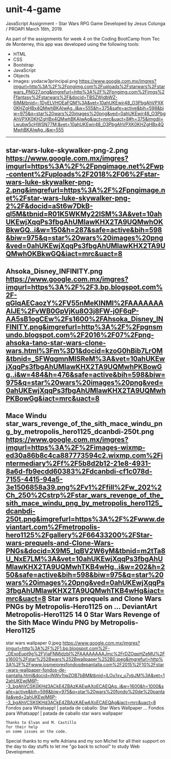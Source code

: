 # unit-4-game
JavaScript Assignment - Star Wars RPG Game
Developed by Jesus Colunga / PROAPI
March 16th, 2019.

As part of the assignments for week 4
on the Coding BootCamp from Tec de Monterrey,
this app was developed using the following tools:

- HTML
- CSS
- Bootstrap
- JavaScript
- Objects
- Images:
yodacw3principal.png
https://www.google.com.mx/imgres?imgurl=http%3A%2F%2Fpngimg.com%2Fuploads%2Fstarwars%2Fstarwars_PNG27.png&imgrefurl=http%3A%2F%2Fpngimg.com%2Fimgs%2Ffantasy%2Fstarwars%2F&docid=TBSZWjdbWZ-6iM&tbnid=-1DyELVHOEaFQM%3A&vet=10ahUKEwir48_O3PbgAhVPXK0KHZgHBx4QMwhBKAIwAg..i&w=555&h=375&safe=active&bih=598&biw=975&q=star%20wars%20images%20png&ved=0ahUKEwir48_O3PbgAhVPXK0KHZgHBx4QMwhBKAIwAg&iact=mrc&uact=8#h=375&imgdii=Lwubw5cHWSN77M:&vet=10ahUKEwir48_O3PbgAhVPXK0KHZgHBx4QMwhBKAIwAg..i&w=555
---
star-wars-luke-skywalker-png-2.png
https://www.google.com.mx/imgres?imgurl=https%3A%2F%2Fpngimage.net%2Fwp-content%2Fuploads%2F2018%2F06%2Fstar-wars-luke-skywalker-png-2.png&imgrefurl=https%3A%2F%2Fpngimage.net%2Fstar-wars-luke-skywalker-png-2%2F&docid=aSt6w7DkB-ql5M&tbnid=R01K5WKMy22lSM%3A&vet=10ahUKEwjXqqPs3fbgAhUMlawKHX2TA9UQMwhOKBkwGQ..i&w=150&h=287&safe=active&bih=598&biw=975&q=star%20wars%20images%20png&ved=0ahUKEwjXqqPs3fbgAhUMlawKHX2TA9UQMwhOKBkwGQ&iact=mrc&uact=8
---
Ahsoka_Disney_INFINITY.png
https://www.google.com.mx/imgres?imgurl=https%3A%2F%2F3.bp.blogspot.com%2F-qGlqAECaozY%2FV55nMeKINMI%2FAAAAAAAAIJE%2FvWB0GpVjKu8O3j8FW-j0F6qP-AA5sB1ogCEw%2Fs1600%2FAhsoka_Disney_INFINITY.png&imgrefurl=http%3A%2F%2Fpgnsmundo.blogspot.com%2F2016%2F07%2Fpng-ahsoka-tano-star-wars-clone-wars.html%3Fm%3D1&docid=kzoG0hBib7LrOM&tbnid=_SFWqgmnMlSReM%3A&vet=10ahUKEwjXqqPs3fbgAhUMlawKHX2TA9UQMwhPKBowGg..i&w=484&h=476&safe=active&bih=598&biw=975&q=star%20wars%20images%20png&ved=0ahUKEwjXqqPs3fbgAhUMlawKHX2TA9UQMwhPKBowGg&iact=mrc&uact=8
---
Mace Windu
star_wars_revenge_of_the_sith_mace_windu_png_by_metropolis_hero1125_dcanbdi-250t.png
https://www.google.com.mx/imgres?imgurl=https%3A%2F%2Fimages-wixmp-ed30a86b8c4ca887773594c2.wixmp.com%2Fintermediary%2Ff%2F5b8d2b12-21e8-4931-8a6d-fb9ecdd60383%2Fdcanbdi-cf1c078d-7155-4415-94a5-3e1506858a39.png%2Fv1%2Ffill%2Fw_202%2Ch_250%2Cstrp%2Fstar_wars_revenge_of_the_sith_mace_windu_png_by_metropolis_hero1125_dcanbdi-250t.png&imgrefurl=https%3A%2F%2Fwww.deviantart.com%2Fmetropolis-hero1125%2Fgallery%2F66433200%2FStar-wars-prequels-and-Clone-Wars-PNGs&docid=X9M5_IqBV2W6yM&tbnid=m2tTa8U_NxE7LM%3A&vet=10ahUKEwjXqqPs3fbgAhUMlawKHX2TA9UQMwhTKB4wHg..i&w=202&h=250&safe=active&bih=598&biw=975&q=star%20wars%20images%20png&ved=0ahUKEwjXqqPs3fbgAhUMlawKHX2TA9UQMwhTKB4wHg&iact=mrc&uact=8
Star wars prequels and Clone Wars PNGs by Metropolis-Hero1125 on ...
DeviantArt
Metropolis-Hero1125 14 0 Star Wars Revenge of the Sith Mace Windu PNG by Metropolis-Hero1125
---
star wars wallpaper 0.jpeg
https://www.google.com.mx/imgres?imgurl=http%3A%2F%2F1.bp.blogspot.com%2F-_OExoEupt9g%2FViaFNMjdzbI%2FAAAAAAAAJmc%2FrDZOqpHZeMU%2Fs1600%2Fstar%252Bwars%252Bwallpaper%252B0.jpeg&imgrefurl=http%3A%2F%2Fwww.losmejoresfondosdepantalla.com%2F2015%2F10%2Fstar-wars-wallpaper-fondos-de-pantalla.html&docid=jNWy1twZOB7bBM&tbnid=lLOu1xv_u7ybJM%3A&vet=12ahUKEwjM6P--3_bgAhVCSK0KHd3ACkE4ZBAzKAEwAXoECAEQAg..i&w=1600&h=1000&safe=active&bih=598&biw=975&q=star%20wars%20fondo%20de%20pantalla&ved=2ahUKEwjM6P--3_bgAhVCSK0KHd3ACkE4ZBAzKAEwAXoECAEQAg&iact=mrc&uact=8
Fondos para Whatsapp! | patada de caballo: Star Wars Wallpaper ...
Fondos para Whatsapp! | patada de caballo
star wars wallpaper



~~~~~~~~~~~~~~~~~~~~~~~~~~~~~~
Thanks to Elvan and M. Castillo
for their help
on some issues on the code.
~~~~~~~~~~~~~~~~~~~~~~~~~~~~~~
Special thanks to 
my wife Adriana
and my son Michel
for all their support
on the day to day stuffs
to let me "go back to school"
to study 
Web Development.
~~~~~~~~~~~~~~~~~~~~~~~~~~~~~~
